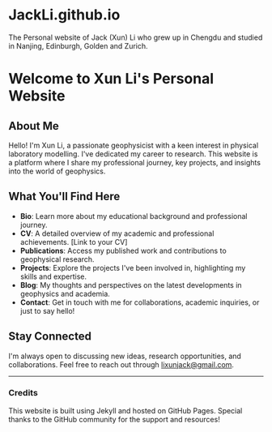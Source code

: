 # JackLi.github.io
The Personal website of Jack (Xun) Li who grew up in Chengdu and studied in Nanjing, Edinburgh, Golden and Zurich.

# Welcome to Xun Li's Personal Website

## About Me

Hello! I'm Xun Li, a passionate geophysicist with a keen interest in physical laboratory modelling. I've dedicated my career to research. This website is a platform where I share my professional journey, key projects, and insights into the world of geophysics.

## What You'll Find Here

- **Bio**: Learn more about my educational background and professional journey.
- **CV**: A detailed overview of my academic and professional achievements. [Link to your CV]
- **Publications**: Access my published work and contributions to geophysical research.
- **Projects**: Explore the projects I've been involved in, highlighting my skills and expertise.
- **Blog**: My thoughts and perspectives on the latest developments in geophysics and academia.
- **Contact**: Get in touch with me for collaborations, academic inquiries, or just to say hello!

## Stay Connected

I'm always open to discussing new ideas, research opportunities, and collaborations. Feel free to reach out through lixunjack@gmail.com.

---

### Credits

This website is built using Jekyll and hosted on GitHub Pages. Special thanks to the GitHub community for the support and resources!


